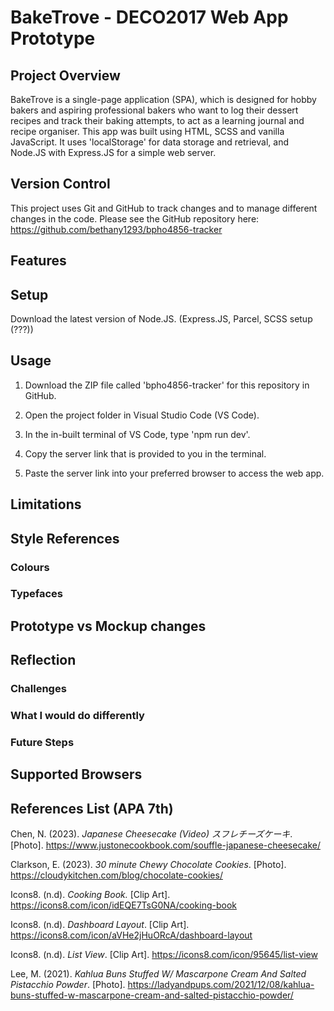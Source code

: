 # BakeTrove - DECO2017 Web App Prototype

## Project Overview

BakeTrove is a single-page application (SPA), which is designed for hobby bakers and aspiring professional bakers who want to log their dessert recipes and track their baking attempts, to act as a learning journal and recipe organiser. This app was built using HTML, SCSS and vanilla JavaScript. It uses 'localStorage' for data storage and retrieval, and Node.JS with Express.JS for a simple web server.

## Version Control

This project uses Git and GitHub to track changes and to manage different changes in the code. Please see the GitHub repository here: <https://github.com/bethany1293/bpho4856-tracker>

## Features

## Setup

Download the latest version of Node.JS. (Express.JS, Parcel, SCSS setup (???))

## Usage

1. Download the ZIP file called 'bpho4856-tracker' for this repository in GitHub.

2. Open the project folder in Visual Studio Code (VS Code).

3. In the in-built terminal of VS Code, type 'npm run dev'.

4. Copy the server link that is provided to you in the terminal.

5. Paste the server link into your preferred browser to access the web app.

## Limitations

## Style References

### Colours

### Typefaces

## Prototype vs Mockup changes

## Reflection

### Challenges

### What I would do differently

### Future Steps

## Supported Browsers

## References List (APA 7th)

Chen, N. (2023). *Japanese Cheesecake (Video) スフレチーズケーキ*. [Photo]. <https://www.justonecookbook.com/souffle-japanese-cheesecake/>

Clarkson, E. (2023). *30 minute Chewy Chocolate Cookies*. [Photo]. <https://cloudykitchen.com/blog/chocolate-cookies/>

Icons8. (n.d). *Cooking Book.* [Clip Art]. <https://icons8.com/icon/idEQE7TsG0NA/cooking-book>

Icons8. (n.d). *Dashboard Layout*. [Clip Art]. <https://icons8.com/icon/aVHe2jHuORcA/dashboard-layout>

Icons8. (n.d). *List View*. [Clip Art]. <https://icons8.com/icon/95645/list-view>

Lee, M. (2021). *Kahlua Buns Stuffed W/ Mascarpone Cream And Salted Pistacchio Powder*. [Photo]. <https://ladyandpups.com/2021/12/08/kahlua-buns-stuffed-w-mascarpone-cream-and-salted-pistacchio-powder/>
